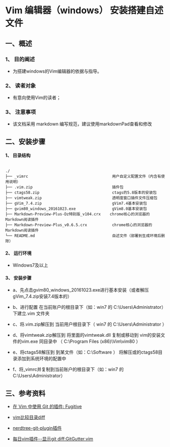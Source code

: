 # Vim 编辑器（windows） 安装搭建自述文件

## 一、概述


### 1、 目的阐述

+  为搭建windows的Vim编辑器的依据与指导。

### 2、 读者对象

+  有意向使用Vim的读者；

### 3、 注意事项

+  该文档采用 markdown 编写规范，建议使用markdownPad查看和修改

## 二、安装步骤

#### 1、 目录结构

~~~

./          
├── _vimrc                                     用户自定义配置文件（内含有使用说明）
├── .vim.zip                                   插件包
├── ctags58.zip                                ctags的5.8版本的安装包
├── vimtweak.zip                               透明度窗口插件文件压缩包
├── gVim_7.4.zip                               gVim7.4基本安装包
├── gvim80_windows_20161023.exe                gVim8.0基本安装包
├── Markdown-Preview-Plus-Dz特别版_v104.crx    chrome核心的浏览器的Markdown阅读插件
├── Markdown-Preview-Plus_v0.6.5.crx           chrome核心的浏览器的Markdown阅读插件
└── README.md                                  自述文件（部署到生成环境后删除）

~~~


#### 2、 运行环境

+ Windows7及以上

#### 3、 安装步骤

+ a、先点击gvim80_windows_20161023.exe进行基本安装（或者解压gVim_7.4.zip安装7.4版本的）

+ b、进行配置 在当前账户的根目录下（如：win7 的 C:\Users\Administrator）下建立.vim 文件夹

+ c、将.vim.zip解压到 当前用户根目录下（ win7 的 C:\Users\Administrator ）

+ d、将vimtweak.zip解压到 将里面的vimtweak.dll 复制或移动到 vim的安装文件的vim.exe 同目录中 （ C:\Program Files (x86)\Vim\vim80 ）

+ e、将ctags58解压到 到某文件（如：C:\Software ） 将解压或的ctags58目录添加到系统环境的配置中

+ f、将_vimrc并复制到当前账户的根目录下（如：win7 的 C:\Users\Administrator）

## 三、参考资料

+ [在 Vim 中使用 Git 的插件: Fugitive](http://www.gnailuy.com/linux/2014/12/13/using-git-in-vim-with-fugitive/)

+ [vim比较目录diff](https://blog.csdn.net/littlewhite1989/article/details/45312081)

+ [nerdtree-git-plugin插件](https://github.com/Xuyuanp/nerdtree-git-plugin)

+ [每日vim插件--显示git diff:GitGutter.vim](http://ju.outofmemory.cn/entry/72482)